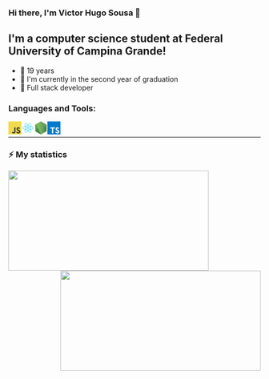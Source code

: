 ### Hi there, I'm Victor Hugo Sousa 👋

## I'm a computer science student at Federal University of Campina Grande!

- 🔭 19 years
- 🌱 I'm currently in the second year of graduation
- 🥅 Full stack developer 

### Languages and Tools:

<div align="center">
<img align="left" alt="JavaScript" width="26px" src="https://raw.githubusercontent.com/github/explore/80688e429a7d4ef2fca1e82350fe8e3517d3494d/topics/javascript/javascript.png" />
<img align="left" alt="React" width="26px" src="https://raw.githubusercontent.com/github/explore/80688e429a7d4ef2fca1e82350fe8e3517d3494d/topics/react/react.png" />
<img align="left" alt="Node.js" width="26px" src="https://raw.githubusercontent.com/github/explore/80688e429a7d4ef2fca1e82350fe8e3517d3494d/topics/nodejs/nodejs.png" />
<img align="left" alt="Typescript.js" width="26px" src="https://raw.githubusercontent.com/github/explore/80688e429a7d4ef2fca1e82350fe8e3517d3494d/topics/typescript/typescript.png" />
</div>
 
</br>

---

### :zap: My statistics
 
 <div align="center">
     <img align="left" src="https://github-readme-stats.vercel.app/api?username=SousaVictorH&show_icons=true&theme=dark" width="400px" height="200px" />
     <img align="right" src="https://github-readme-stats.vercel.app/api/top-langs/?username=SousaVictorH&layout=compact&theme=dark" width="400px" height="200px" />
 </div>
